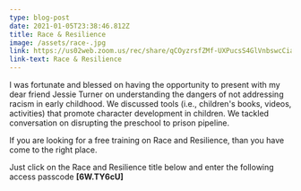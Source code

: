 ```yaml
---
type: blog-post
date: 2021-01-05T23:38:46.812Z
title: Race & Resilience
image: /assets/race-.jpg
link: https://us02web.zoom.us/rec/share/qCOyzrsfZMf-UXPucsS4GlVnbswcCiaUu3BiW9-Wy5TnhxmyR1bR62BRSxqnYrMm.z2yTj-Alg6VKWzxQ
link-text: Race & Resilience
---
```

I was fortunate and blessed on having the opportunity to present with my dear friend Jessie Turner on understanding the dangers of not addressing racism in early childhood. We discussed tools (i.e., children's books, videos, activities) that promote character development in children.  We tackled conversation on disrupting the preschool to prison pipeline. 

If you are looking for a free training on Race and Resilience, than you have come to the right place. 

Just click on the Race and Resilience title below and enter the following access passcode **\[6W.TY6cU]**